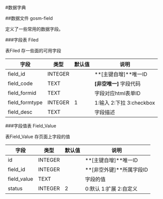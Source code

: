 #数据字典 

##数据文件 gosm-field

定义了一些常用的数据字段。

###字段表 Filed

表Filed 存一些面的可用字段

|字段|类型|默认值|说明|
|---|---|---|---|
|field_id|INTEGER|&nbsp;|**[主键自增]**唯一ID|
|field_code|TEXT|&nbsp;|**[非空唯一]** 字段代码|
|field_formid|TEXT|&nbsp;|字段对应html表单ID|
|field_formtype|INTEGER| 1 | 1:输入 2:下拉 3:checkbox |
|field_desc|TEXT|&nbsp;| 字段描述|

###字段值表 Field_Value

表Field_Value 存页面上字段的值


|字段|类型|默认值|说明|
|---|---|---|---|
|id|INTEGER|&nbsp;|**[主键自增]**唯一ID|
|field_id|INTEGER|&nbsp;|**[非空外键]**所属字段ID|
|field_value|TEXT|&nbsp;|字段的值|
|status|INTEGER|2|0:默认 1:扩展 2:自定义|


